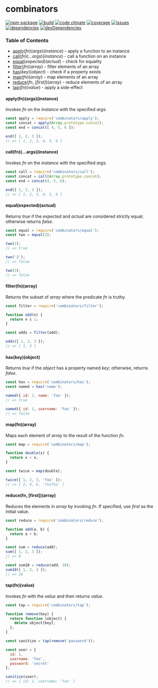 # combinators
[![npm package](https://badge.fury.io/js/combinators.svg)](http://badge.fury.io/js/combinators)
[![build](https://travis-ci.org/bakerface/combinators.svg?branch=master)](https://travis-ci.org/bakerface/combinators)
[![code climate](https://codeclimate.com/github/bakerface/combinators/badges/gpa.svg)](https://codeclimate.com/github/bakerface/combinators)
[![coverage](https://codeclimate.com/github/bakerface/combinators/badges/coverage.svg)](https://codeclimate.com/github/bakerface/combinators/coverage)
[![issues](https://img.shields.io/github/issues/bakerface/combinators.svg)](https://github.com/bakerface/combinators/issues)
[![dependencies](https://david-dm.org/bakerface/combinators.svg)](https://david-dm.org/bakerface/combinators)
[![devDependencies](https://david-dm.org/bakerface/combinators/dev-status.svg)](https://david-dm.org/bakerface/combinators#info=devDependencies)

### Table of Contents
-  [apply](#applyfnargsinstance)(*fn*)(*args*)(*instance*) - apply a function to  an instance
-  [call](#callfnargsinstance)(*fn*)(*...args*)(*instance*) - call a function on an instance
-  [equal](#equalexpectedactual)(*expected*)(*actual*) - check for equality
-  [filter](#filterfnarray)(*fn*)(*array*) - filter elements of an array
-  [has](#haskeyobject)(*key*)(*object*) - check if a property exists
-  [map](#mapfnarray)(*fn*)(*array*) - map elements of an array
-  [reduce](#reducefn-firstarray)(*fn*, *[first]*)(*array*) - reduce elements of an array
-  [tap](#tapfnvalue)(*fn*)(*value*) - apply a side-effect

#### apply(fn)(args)(instance)
Invokes *fn* on the *instance* with the specified *args*.

``` javascript
const apply = require('combinators/apply');
const concat = apply(Array.prototype.concat);
const end = concat([ 4, 5, 6 ]);

end([ 1, 2, 3 ]);
// => [ 1, 2, 3, 4, 5, 6 ]
```

#### call(fn)(...args)(instance)
Invokes *fn* on the *instance* with the specified *args*.

``` javascript
const call = require('combinators/call');
const concat = call(Array.prototype.concat);
const end = concat(4, 5, 6);

end([ 1, 2, 3 ]);
// => [ 1, 2, 3, 4, 5, 6 ]
```

#### equal(expected)(actual)
Returns *true* if the *expected* and *actual* are considered strictly equal; otherwise returns *false*.

``` javascript
const equal = require('combinators/equal');
const two = equal(2);

two(2);
// => true

two('2');
// => false

two(3);
// => false
```

#### filter(fn)(array)
Returns the subset of *array* where the predicate *fn* is truthy.

``` javascript
const filter = require('combinators/filter');

function odd(n) {
  return n & 1;
}

const odds = filter(odd);

odds([ 1, 2, 3 ]);
// => [ 1, 3 ]
```

#### has(key)(object)
Returns *true* if the *object* has a property named *key*; otherwise, returns *false*.

``` javascript
const has = require('combinators/has');
const named = has('name');

named({ id: 1, name: 'foo' });
// => true

named({ id: 1, username: 'foo' });
// => false
```

#### map(fn)(array)
Maps each element of *array* to the result of the function *fn*.

``` javascript
const map = require('combinators/map');

function double(x) {
  return x + x;
}

const twice = map(double);

twice([ 1, 2, 3, 'foo' ]);
// => [ 2, 4, 6, 'foofoo' ]
```

#### reduce(fn, [first])(array)
Reduces the elements in *array* by invoking *fn*. If specified, use *first* as
the initial value.

``` javascript
const reduce = require('combinators/reduce');

function add(a, b) {
  return a + b;
}

const sum = reduce(add);
sum([ 1, 2, 3 ]);
// => 6

const sum10 = reduce(add, 10);
sum10([ 1, 2, 3 ]);
// => 16
```

#### tap(fn)(value)
Invokes *fn* with the *value* and then returns *value*.

``` javascript
const tap = require('combinators/tap');

function remove(key) {
  return function (object) {
    delete object[key];
  };
}

const sanitize = tap(remove('password'));

const user = {
  id: 1,
  username: 'foo',
  password: 'secret'
};

sanitize(user);
// => { id: 1, username: 'foo' } 
```
